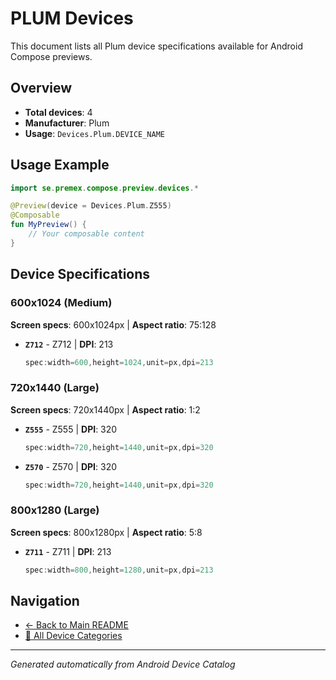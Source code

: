 # PLUM Devices

This document lists all Plum device specifications available for Android Compose previews.

## Overview

- **Total devices**: 4
- **Manufacturer**: Plum
- **Usage**: `Devices.Plum.DEVICE_NAME`

## Usage Example

```kotlin
import se.premex.compose.preview.devices.*

@Preview(device = Devices.Plum.Z555)
@Composable
fun MyPreview() {
    // Your composable content
}
```

## Device Specifications

### 600x1024 (Medium)

**Screen specs**: 600x1024px | **Aspect ratio**: 75:128

- **`Z712`** - Z712 | **DPI**: 213
  ```kotlin
  spec:width=600,height=1024,unit=px,dpi=213
  ```

### 720x1440 (Large)

**Screen specs**: 720x1440px | **Aspect ratio**: 1:2

- **`Z555`** - Z555 | **DPI**: 320
  ```kotlin
  spec:width=720,height=1440,unit=px,dpi=320
  ```

- **`Z570`** - Z570 | **DPI**: 320
  ```kotlin
  spec:width=720,height=1440,unit=px,dpi=320
  ```

### 800x1280 (Large)

**Screen specs**: 800x1280px | **Aspect ratio**: 5:8

- **`Z711`** - Z711 | **DPI**: 213
  ```kotlin
  spec:width=800,height=1280,unit=px,dpi=213
  ```

## Navigation

- [← Back to Main README](../../README.md)
- [📱 All Device Categories](../README.md)

---
*Generated automatically from Android Device Catalog*
